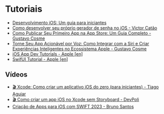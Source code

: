 # Tutoriais

- [Desenvolvimento iOS: Um guia para iniciantes](https://www.linkedin.com/pulse/desenvolvimento-ios-um-guia-para-iniciantes-eduardo-escaleira%3FtrackingId=gcBVaUdEQ%252BKQtyyHRjzdgQ%253D%253D/)
- [Como desenvolver seu próprio gerador de senha no iOS - Victor Catão](https://medium.com/victorcatao/como-desenvolver-seu-pr%C3%B3prio-gerador-de-senha-no-ios-d538f27236dd)
- [Como Publicar Seu Primeiro App na App Store: Um Guia Completo - Gustavo Cosme](https://www.linkedin.com/pulse/como-publicar-seu-primeiro-app-na-store-um-guia-completo-cosme-zxpsf/)
- [Torne Seu App Acionável por Voz: Como Integrar com a Siri e Criar Experiências Inteligentes no Ecossistema Apple - Gustavo Cosme](https://www.linkedin.com/pulse/torne-seu-app-acion%C3%A1vel-por-voz-como-integrar-com-siri-gustavo-cosme-gjkpf)
- [iOS App Dev Tutorials - Apple [en]](https://developer.apple.com/tutorials/app-dev-training)
- [SwifUI Tutorial - Apple [en]](https://developer.apple.com/tutorials/swiftui)

## Vídeos

- [🎬 Xcode: Como criar um aplicativo iOS do zero (para iniciantes) - Tiago Aguiar](https://www.youtube.com/watch?v=t8JI3Ur51zY)
- [🎬 Como criar um app iOS no Xcode sem Storyboard - DevPoli](https://www.youtube.com/watch?v=bXF6KMJFwSE)
- [Criação de Apps para iOS com SWIFT 2023 - Bruno Santos](https://www.youtube.com/playlist?list=PL50rZONmv8ZSJ2M6PpPMcOawgE32ke_9_)
